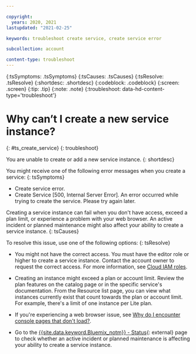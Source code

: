 ```yaml
---

copyright:
  years: 2020, 2021
lastupdated: "2021-02-25"

keywords: troubleshoot create service, create service error

subcollection: account

content-type: troubleshoot
---
```


{:tsSymptoms: .tsSymptoms}
{:tsCauses: .tsCauses}
{:tsResolve: .tsResolve}
{:shortdesc: .shortdesc}
{:codeblock: .codeblock}
{:screen: .screen}
{:tip: .tip}
{:note: .note}
{:troubleshoot: data-hd-content-type='troubleshoot'}

# Why can’t I create a new service instance?
{: #ts_create_service}
{: troubleshoot}

You are unable to create or add a new service instance.
{: shortdesc}

You might receive one of the following error messages when you create a service:
{: tsSymptoms}
* Create service error.
* Create Service [500, Internal Server Error]. An error occurred while trying to create the service. Please try again later.

Creating a service instance can fail when you don't have access, exceed a plan limit, or experience a problem with your web browser. An active incident or planned maintenance might also affect your ability to create a service instance. 
{: tsCauses}

To resolve this issue, use one of the following options: 
{: tsResolve}

* You might not have the correct access. You must have the editor role or higher to create a service instance. Contact the account owner to request the correct access. For more information, see [Cloud IAM roles](/docs/account?topic=account-userroles#iamusermanrol). 

* Creating an instance might exceed a plan or account limit. Review the plan features on the catalog page or in the specific service's documentation. From the Resource list page, you can view what instances currently exist that count towards the plan or account limit. For example, there's a limit of one instance per Lite plan.  

* If you're experiencing a web browser issue, see [Why do I encounter console pages that don't load?](/docs/account?topic=account-ts_err).

* Go to the [{{site.data.keyword.Bluemix_notm}} - Status](https://cloud.ibm.com/status){: external} page to check whether an active incident or planned maintenance is affecting your ability to create a service instance. 

